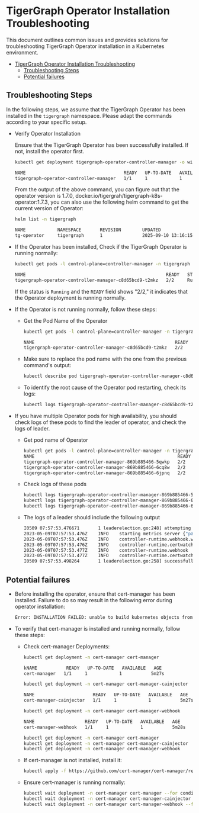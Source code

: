 # TigerGraph Operator Installation Troubleshooting

This document outlines common issues and provides solutions for troubleshooting TigerGraph Operator installation in a Kubernetes environment.

- [TigerGraph Operator Installation Troubleshooting](#tigergraph-operator-installation-troubleshooting)
  - [Troubleshooting Steps](#troubleshooting-steps)
  - [Potential failures](#potential-failures)

## Troubleshooting Steps

In the following steps, we assume that the TigerGraph Operator has been installed in the `tigergraph` namespace. Please adapt the commands according to your specific setup.

- Verify Operator Installation

  Ensure that the TigerGraph Operator has been successfully installed. If not, install the operator first.

  ```bash
  kubectl get deployment tigergraph-operator-controller-manager -o wide -n tigergraph

  NAME                                     READY   UP-TO-DATE   AVAILABLE   AGE   CONTAINERS   IMAGES                                               SELECTOR
  tigergraph-operator-controller-manager   1/1     1            1           19d   manager      docker.io/tginternal/tigergraph-k8s-operator:1.7.0   control-plane=controller-manager
  ```

  From the output of the above command, you can figure out that the operator version is 1.7.0, docker.io/tigergrah/tigergraph-k8s-operator:1.7.3, you can also use the following helm command to get the current version of Operator:

  ```bash
  helm list -n tigergraph
  
  NAME            NAMESPACE       REVISION        UPDATED                                 STATUS          CHART                   APP VERSION
  tg-operator     tigergraph      1               2025-09-10 13:16:15.701059001 +0000 UTC deployed        tg-operator-1.7.0         1.7.0

  ```

- If the Operator has been installed, Check if the TigerGraph Operator is running normally:

  ```bash
  kubectl get pods -l control-plane=controller-manager -n tigergraph

  NAME                                                     READY   STATUS    RESTARTS   AGE
  tigergraph-operator-controller-manager-c8d65bcd9-t2mkz   2/2     Running   0          12m
  ```

  If the status is `Running` and the `READY` field shows "2/2," it indicates that the Operator deployment is running normally.

- If the Operator is not running normally, follow these steps:
  - Get the Pod Name of the Operator  

    ```bash
    kubectl get pods -l control-plane=controller-manager -n tigergraph
    
    NAME                                                     READY   STATUS    RESTARTS   AGE
    tigergraph-operator-controller-manager-c8d65bcd9-t2mkz   2/2     Running   0          12m
    ```
  
  - Make sure to replace the pod name with the one from the previous command's output:

    ```bash
    kubectl describe pod tigergraph-operator-controller-manager-c8d65bcd9-t2mkz -n tigergraph
    ```
  
  - To identify the root cause of the Operator pod restarting, check its logs:

    ```bash
    kubectl logs tigergraph-operator-controller-manager-c8d65bcd9-t2mkz -f -n tigergraph
    ```

- If you have multiple Operator pods for high availability, you should check logs of these pods to find the leader of operator, and check the logs of leader.

  - Get pod name of Operator

    ```bash
    kubectl get pods -l control-plane=controller-manager -n tigergraph
    NAME                                                      READY   STATUS    RESTARTS        AGE
    tigergraph-operator-controller-manager-869b885466-5qwkp   2/2     Running   0               28h
    tigergraph-operator-controller-manager-869b885466-6cq8w   2/2     Running   0               28h
    tigergraph-operator-controller-manager-869b885466-6jpnq   2/2     Running   0               28h
    ```

  - Check logs of these pods

    ```bash
    kubectl logs tigergraph-operator-controller-manager-869b885466-5qwkp -n tigergraph
    kubectl logs tigergraph-operator-controller-manager-869b885466-6cq8w -n tigergraph
    kubectl logs tigergraph-operator-controller-manager-869b885466-6jpnq -n tigergraph
    ```

  - The logs of a leader should include the following output

    ```bash
    I0509 07:57:53.476671       1 leaderelection.go:248] attempting to acquire leader lease tigergraph/9d6fe668.tigergraph.com...
    2023-05-09T07:57:53.476Z	INFO	starting metrics server	{"path": "/metrics"}
    2023-05-09T07:57:53.476Z	INFO	controller-runtime.webhook.webhooks	starting webhook server
    2023-05-09T07:57:53.476Z	INFO	controller-runtime.certwatcher	Updated current TLS certificate
    2023-05-09T07:57:53.477Z	INFO	controller-runtime.webhook	serving webhook server	{"host": "", "port": 9443}
    2023-05-09T07:57:53.477Z	INFO	controller-runtime.certwatcher	Starting certificate watcher
    I0509 07:57:53.498264       1 leaderelection.go:258] successfully acquired lease tigergraph/9d6fe668.tigergraph.com
    ```

## Potential failures

- Before installing the operator, ensure that cert-manager has been installed. Failure to do so may result in the following error during operator installation:

  ```bash
  Error: INSTALLATION FAILED: unable to build kubernetes objects from release manifest: [resource mapping not found for name: "tigergraph-operator-serving-cert" namespace: "tigergraph" from "": no matches for kind "Certificate" in version "cert-manager.io/v1"
  ```

- To verify that cert-manager is installed and running normally, follow these steps:

  - Check cert-manager Deployments:

    ```bash
    kubectl get deployment -n cert-manager cert-manager
    
    kNAME           READY   UP-TO-DATE   AVAILABLE   AGE
    cert-manager   1/1     1            1           5m27s
    
    kubectl get deployment -n cert-manager cert-manager-cainjector
    
    NAME                      READY   UP-TO-DATE   AVAILABLE   AGE
    cert-manager-cainjector   1/1     1            1           5m27s
    
    kubectl get deployment -n cert-manager cert-manager-webhook
    
    NAME                   READY   UP-TO-DATE   AVAILABLE   AGE
    cert-manager-webhook   1/1     1            1           5m28s

    kubectl get deployment -n cert-manager cert-manager
    kubectl get deployment -n cert-manager cert-manager-cainjector
    kubectl get deployment -n cert-manager cert-manager-webhook
    ```

  - If cert-manager is not installed, install it:

    ```bash
    kubectl apply -f https://github.com/cert-manager/cert-manager/releases/download/v1.12.17/cert-manager.yaml
    ```
  
  - Ensure cert-manager is running normally:

    ```bash
    kubectl wait deployment -n cert-manager cert-manager --for condition=Available=True --timeout=90s
    kubectl wait deployment -n cert-manager cert-manager-cainjector --for condition=Available=True --timeout=90s
    kubectl wait deployment -n cert-manager cert-manager-webhook --for condition=Available=True --timeout=90s
    ```
